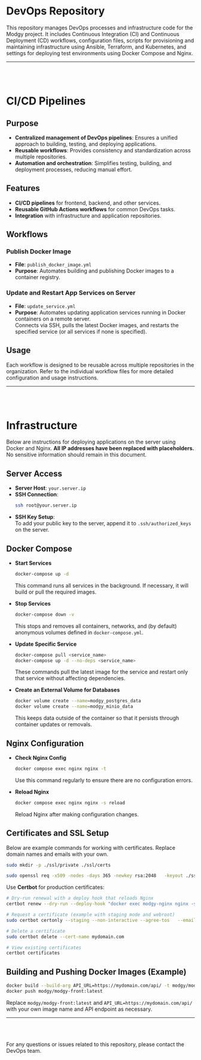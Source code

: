 # DevOps Repository

This repository manages DevOps processes and infrastructure code for the Modgy project. It includes Continuous Integration (CI) and Continuous Deployment (CD) workflows, configuration files, scripts for provisioning and maintaining infrastructure using Ansible, Terraform, and Kubernetes, and settings for deploying test environments using Docker Compose and Nginx.

---
<br/><br/>

# CI/CD Pipelines

## Purpose

- **Centralized management of DevOps pipelines**: Ensures a unified approach to building, testing, and deploying applications.
- **Reusable workflows**: Provides consistency and standardization across multiple repositories.
- **Automation and orchestration**: Simplifies testing, building, and deployment processes, reducing manual effort.

## Features

- **CI/CD pipelines** for frontend, backend, and other services.
- **Reusable GitHub Actions workflows** for common DevOps tasks.
- **Integration** with infrastructure and application repositories.

## Workflows

### Publish Docker Image

- **File**: `publish_docker_image.yml`
- **Purpose**: Automates building and publishing Docker images to a container registry.

### Update and Restart App Services on Server

- **File**: `update_service.yml`
- **Purpose**: Automates updating application services running in Docker containers on a remote server.  
  Connects via SSH, pulls the latest Docker images, and restarts the specified service (or all services if none is specified).

## Usage

Each workflow is designed to be reusable across multiple repositories in the organization. Refer to the individual workflow files for more detailed configuration and usage instructions.

---
<br/><br/>

# Infrastructure

Below are instructions for deploying applications on the server using Docker and Nginx. **All IP addresses have been replaced with placeholders.** No sensitive information should remain in this document.

## Server Access

- **Server Host**: `your.server.ip`  
- **SSH Connection**:  
  ```bash
  ssh root@your.server.ip
  ```
- **SSH Key Setup**:  
  To add your public key to the server, append it to `.ssh/authorized_keys` on the server.

## Docker Compose

- **Start Services**  
  ```bash
  docker-compose up -d
  ```
  This command runs all services in the background. If necessary, it will build or pull the required images.

- **Stop Services**  
  ```bash
  docker-compose down -v
  ```
  This stops and removes all containers, networks, and (by default) anonymous volumes defined in `docker-compose.yml`.

- **Update Specific Service**  
  ```bash
  docker-compose pull <service_name>
  docker-compose up -d --no-deps <service_name>
  ```
  These commands pull the latest image for the service and restart only that service without affecting dependencies.

- **Create an External Volume for Databases**  
  ```bash
  docker volume create --name=modgy_postgres_data
  docker volume create --name=modgy_minio_data
  ```
  This keeps data outside of the container so that it persists through container updates or removals.

## Nginx Configuration

- **Check Nginx Config**  
  ```bash
  docker compose exec nginx nginx -t
  ```
  Use this command regularly to ensure there are no configuration errors.

- **Reload Nginx**  
  ```bash
  docker compose exec nginx nginx -s reload
  ```
  Reload Nginx after making configuration changes.

## Certificates and SSL Setup

Below are example commands for working with certificates. Replace domain names and emails with your own.

```bash
sudo mkdir -p ./ssl/private ./ssl/certs

sudo openssl req -x509 -nodes -days 365 -newkey rsa:2048   -keyout ./ssl/private/selfsigned.key   -out ./ssl/certs/selfsigned.crt   -subj "/CN=server.domain.com"
```

Use **Certbot** for production certificates:
```bash
# Dry-run renewal with a deploy hook that reloads Nginx
certbot renew --dry-run --deploy-hook "docker exec modgy-nginx nginx -s reload"

# Request a certificate (example with staging mode and webroot)
sudo certbot certonly --staging --non-interactive --agree-tos   --email admin@organization.com   --webroot -w /var/www/certbot   -d mydomain.com

# Delete a certificate
sudo certbot delete --cert-name mydomain.com

# View existing certificates
certbot certificates
```

## Building and Pushing Docker Images (Example)

```bash
docker build --build-arg API_URL=https://mydomain.com/api/ -t modgy/modgy-front:latest .
docker push modgy/modgy-front:latest
```

Replace `modgy/modgy-front:latest` and `API_URL=https://mydomain.com/api/` with your own image name and API endpoint as necessary.

---
<br/><br/>

For any questions or issues related to this repository, please contact the DevOps team.
